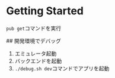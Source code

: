 # Getting Started

`pub get`コマンドを実行

## 開発環境でデバッグ
1. エミュレータ起動
2. バックエンドを起動
3. `./debug.sh dev`コマンドでアプリを起動
